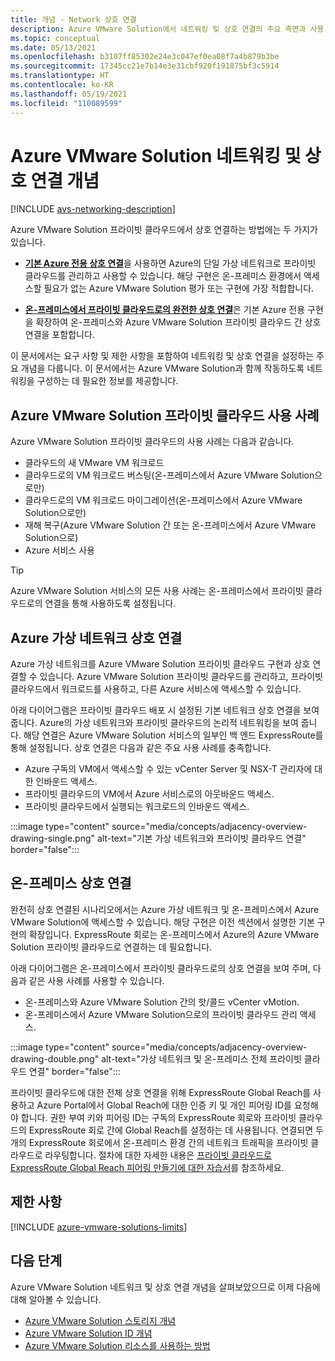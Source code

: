 ```yaml
---
title: 개념 - Network 상호 연결
description: Azure VMware Solution에서 네트워킹 및 상호 연결의 주요 측면과 사용 사례에 대해 알아봅니다.
ms.topic: conceptual
ms.date: 05/13/2021
ms.openlocfilehash: b3107ff85302e24e3c047ef0ea08f7a4b879b3be
ms.sourcegitcommit: 17345cc21e7b14e3e31cbf920f191875bf3c5914
ms.translationtype: HT
ms.contentlocale: ko-KR
ms.lasthandoff: 05/19/2021
ms.locfileid: "110089599"
---
```

# <a name="azure-vmware-solution-networking-and-interconnectivity-concepts"></a>Azure VMware Solution 네트워킹 및 상호 연결 개념

[!INCLUDE [avs-networking-description](includes/azure-vmware-solution-networking-description.md)]

Azure VMware Solution 프라이빗 클라우드에서 상호 연결하는 방법에는 두 가지가 있습니다.

- [**기본 Azure 전용 상호 연결**](#azure-virtual-network-interconnectivity)을 사용하면 Azure의 단일 가상 네트워크로 프라이빗 클라우드를 관리하고 사용할 수 있습니다. 해당 구현은 온-프레미스 환경에서 액세스할 필요가 없는 Azure VMware Solution 평가 또는 구현에 가장 적합합니다.

- [**온-프레미스에서 프라이빗 클라우드로의 완전한 상호 연결**](#on-premises-interconnectivity)은 기본 Azure 전용 구현을 확장하여 온-프레미스와 Azure VMware Solution 프라이빗 클라우드 간 상호 연결을 포함합니다.
 
이 문서에서는 요구 사항 및 제한 사항을 포함하여 네트워킹 및 상호 연결을 설정하는 주요 개념을 다룹니다. 이 문서에서는 Azure VMware Solution과 함께 작동하도록 네트워킹을 구성하는 데 필요한 정보를 제공합니다.

## <a name="azure-vmware-solution-private-cloud-use-cases"></a>Azure VMware Solution 프라이빗 클라우드 사용 사례

Azure VMware Solution 프라이빗 클라우드의 사용 사례는 다음과 같습니다.
- 클라우드의 새 VMware VM 워크로드
- 클라우드로의 VM 워크로드 버스팅(온-프레미스에서 Azure VMware Solution으로만)
- 클라우드로의 VM 워크로드 마이그레이션(온-프레미스에서 Azure VMware Solution으로만)
- 재해 복구(Azure VMware Solution 간 또는 온-프레미스에서 Azure VMware Solution으로)
- Azure 서비스 사용

> [!TIP]
> Azure VMware Solution 서비스의 모든 사용 사례는 온-프레미스에서 프라이빗 클라우드로의 연결을 통해 사용하도록 설정됩니다.

## <a name="azure-virtual-network-interconnectivity"></a>Azure 가상 네트워크 상호 연결

Azure 가상 네트워크를 Azure VMware Solution 프라이빗 클라우드 구현과 상호 연결할 수 있습니다. Azure VMware Solution 프라이빗 클라우드를 관리하고, 프라이빗 클라우드에서 워크로드를 사용하고, 다른 Azure 서비스에 액세스할 수 있습니다.

아래 다이어그램은 프라이빗 클라우드 배포 시 설정된 기본 네트워크 상호 연결을 보여 줍니다. Azure의 가상 네트워크와 프라이빗 클라우드의 논리적 네트워킹을 보여 줍니다. 해당 연결은 Azure VMware Solution 서비스의 일부인 백 엔드 ExpressRoute를 통해 설정됩니다. 상호 연결은 다음과 같은 주요 사용 사례를 충족합니다.

- Azure 구독의 VM에서 액세스할 수 있는 vCenter Server 및 NSX-T 관리자에 대한 인바운드 액세스.
- 프라이빗 클라우드의 VM에서 Azure 서비스로의 아웃바운드 액세스.
- 프라이빗 클라우드에서 실행되는 워크로드의 인바운드 액세스.


:::image type="content" source="media/concepts/adjacency-overview-drawing-single.png" alt-text="기본 가상 네트워크와 프라이빗 클라우드 연결" border="false":::

## <a name="on-premises-interconnectivity"></a>온-프레미스 상호 연결

완전히 상호 연결된 시나리오에서는 Azure 가상 네트워크 및 온-프레미스에서 Azure VMware Solution에 액세스할 수 있습니다. 해당 구현은 이전 섹션에서 설명한 기본 구현의 확장입니다. ExpressRoute 회로는 온-프레미스에서 Azure의 Azure VMware Solution 프라이빗 클라우드로 연결하는 데 필요합니다.

아래 다이어그램은 온-프레미스에서 프라이빗 클라우드로의 상호 연결을 보여 주며, 다음과 같은 사용 사례를 사용할 수 있습니다.

- 온-프레미스와 Azure VMware Solution 간의 핫/콜드 vCenter vMotion.
- 온-프레미스에서 Azure VMware Solution으로의 프라이빗 클라우드 관리 액세스.

:::image type="content" source="media/concepts/adjacency-overview-drawing-double.png" alt-text="가상 네트워크 및 온-프레미스 전체 프라이빗 클라우드 연결" border="false":::

프라이빗 클라우드에 대한 전체 상호 연결을 위해 ExpressRoute Global Reach를 사용하고 Azure Portal에서 Global Reach에 대한 인증 키 및 개인 피어링 ID를 요청해야 합니다. 권한 부여 키와 피어링 ID는 구독의 ExpressRoute 회로와 프라이빗 클라우드의 ExpressRoute 회로 간에 Global Reach를 설정하는 데 사용됩니다. 연결되면 두 개의 ExpressRoute 회로에서 온-프레미스 환경 간의 네트워크 트래픽을 프라이빗 클라우드로 라우팅합니다. 절차에 대한 자세한 내용은 [프라이빗 클라우드로 ExpressRoute Global Reach 피어링 만들기에 대한 자습서](tutorial-expressroute-global-reach-private-cloud.md)를 참조하세요.

## <a name="limitations"></a>제한 사항
[!INCLUDE [azure-vmware-solutions-limits](includes/azure-vmware-solutions-limits.md)]

## <a name="next-steps"></a>다음 단계 

Azure VMware Solution 네트워크 및 상호 연결 개념을 살펴보았으므로 이제 다음에 대해 알아볼 수 있습니다.

- [Azure VMware Solution 스토리지 개념](concepts-storage.md)
- [Azure VMware Solution ID 개념](concepts-identity.md)
- [Azure VMware Solution 리소스를 사용하는 방법](deploy-azure-vmware-solution.md#step-1-register-the-microsoftavs-resource-provider)

<!-- LINKS - external -->
[enable Global Reach]: ../expressroute/expressroute-howto-set-global-reach.md

<!-- LINKS - internal -->
[concepts-upgrades]: ./concepts-private-clouds-clusters#host-maintenance-and-lifecycle-management
[concepts-storage]: ./concepts-storage.md
